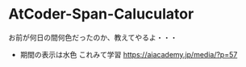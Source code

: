 # AtCoder-Span-Caluculator
お前が何日の間何色だったのか、教えてやるよ・・・

- 期間の表示は水色
これみて学習
https://aiacademy.jp/media/?p=57
